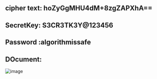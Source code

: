 ## cipher text: hoZyGgMHU4dM+8zgZAPXhA==
## SecretKey: S3CR3TK3Y@123456
## Password :algorithmissafe
 

## DOcument:
![image](https://github.com/user-attachments/assets/2f277e76-748a-4609-8a51-e568ceb44108)
